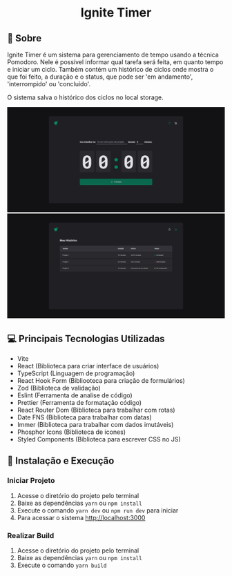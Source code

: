 <h1 align="center">
  Ignite Timer
</h1>

## 🚀 Sobre

Ignite Timer é um sistema para gerenciamento de tempo usando a técnica Pomodoro. Nele é possível informar qual tarefa será feita, em quanto tempo e iniciar um ciclo. Também contém um histórico de ciclos onde mostra o que foi feito, a duração e o status, que pode ser 'em andamento', 'interrompido' ou 'concluído'.

O sistema salva o histórico dos ciclos no local storage.

<img alt="Tela inicial do sistema." src="./.github/timer.jpeg" />
<img alt="Tela de histórico." src="./.github/history.jpeg" />

## 💻 Principais Tecnologias Utilizadas

- Vite
- React (Biblioteca para criar interface de usuários)
- TypeScript (Linguagem de programação)
- React Hook Form (Bibliooteca para criação de formulários)
- Zod (Biblioteca de validação)
- Eslint (Ferramenta de analise de código)
- Prettier (Ferramenta de formatação código)
- React Router Dom (Biblioteca para trabalhar com rotas)
- Date FNS (Biblioteca para trabalhar com datas)
- Immer (Biblioteca para trabalhar com dados imutáveis)
- Phosphor Icons (Biblioteca de icones)
- Styled Components (Biblioteca para escrever CSS no JS)

## 🚀 Instalação e Execução

### Iniciar Projeto

1. Acesse o diretório do projeto pelo terminal
2. Baixe as dependências `yarn` ou `npm install`
3. Execute o comando `yarn dev` ou `npm run dev` para iniciar
4. Para acessar o sistema [http://localhost:3000](http://localhost:3000)

### Realizar Build

1. Acesse o diretório do projeto pelo terminal
2. Baixe as dependências `yarn` ou `npm install`
3. Execute o comando `yarn build`
